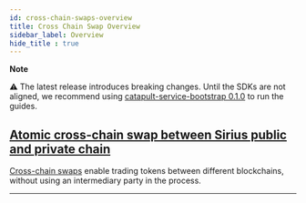 ```yaml
---
id: cross-chain-swaps-overview
title: Cross Chain Swap Overview
sidebar_label: Overview
hide_title : true
---
```

<div class="info">

**Note**

⚠ The latest release introduces breaking changes. Until the SDKs are not aligned, we recommend using [catapult-service-bootstrap 0.1.0](https://bcdocs.xpxsirius.io/guides/getting-started/setup-workstation.html) to run the guides.

</div>

## [Atomic cross-chain swap between Sirius public and private chain](./atomic-cross-chain-swap-between-sirius-chain-public-and-private-chain.md)

[Cross-chain swaps](../../built-in-features/cross-chain-swaps.md) enable trading tokens between different blockchains, without using an intermediary party in the process.

***